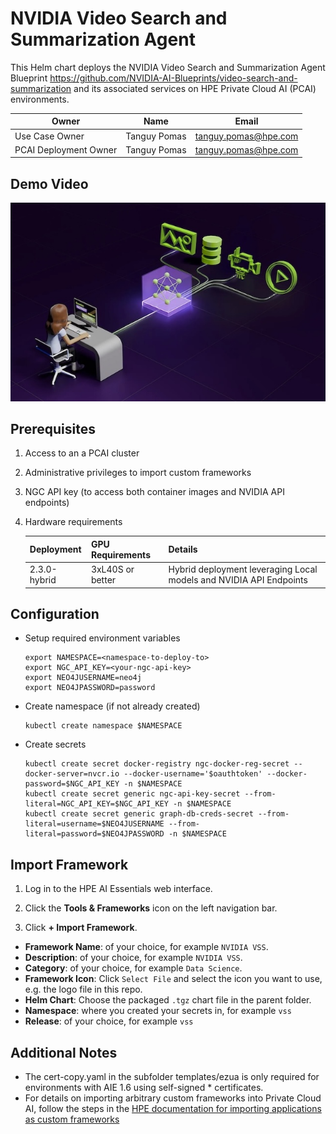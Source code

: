 # NVIDIA Video Search and Summarization Agent
This Helm chart deploys the NVIDIA Video Search and Summarization Agent Blueprint https://github.com/NVIDIA-AI-Blueprints/video-search-and-summarization and its associated services on HPE Private Cloud AI (PCAI) environments.

| Owner                       | Name                              | Email                                     |
| ----------------------------|-----------------------------------|-------------------------------------------|
| Use Case Owner              | Tanguy Pomas                      | tanguy.pomas@hpe.com                      |
| PCAI Deployment Owner       | Tanguy Pomas                      | tanguy.pomas@hpe.com                      |

## Demo Video
[![VSS-demo-video](video-search-and-summarization.jpg)](https://storage.googleapis.com/ai-solution-engineering-videos/public/NVIDIA-VSS-demo.mp4)


## Prerequisites
1. Access to an a PCAI cluster
2. Administrative privileges to import custom frameworks
3. NGC API key (to access both container images and NVIDIA API endpoints)
4. Hardware requirements

    | Deployment                    | GPU Requirements  | Details                                                               |
    |-------------------------------|-------------------|-----------------------------------------------------------------------|
    | 2.3.0-hybrid                  | 3xL40S or better  | Hybrid deployment leveraging Local models and NVIDIA API Endpoints    |

## Configuration
- Setup required environment variables
    ```
    export NAMESPACE=<namespace-to-deploy-to>
    export NGC_API_KEY=<your-ngc-api-key>
    export NEO4JUSERNAME=neo4j
    export NEO4JPASSWORD=password
    ```
- Create namespace (if not already created)
    ```
    kubectl create namespace $NAMESPACE
    ```
- Create secrets
    ```
    kubectl create secret docker-registry ngc-docker-reg-secret --docker-server=nvcr.io --docker-username='$oauthtoken' --docker-password=$NGC_API_KEY -n $NAMESPACE
    kubectl create secret generic ngc-api-key-secret --from-literal=NGC_API_KEY=$NGC_API_KEY -n $NAMESPACE
    kubectl create secret generic graph-db-creds-secret --from-literal=username=$NEO4JUSERNAME --from-literal=password=$NEO4JPASSWORD -n $NAMESPACE
    ```

## Import Framework
1. Log in to the HPE AI Essentials web interface.

2. Click the **Tools & Frameworks** icon on the left navigation bar.

3. Click **+ Import Framework**.

- **Framework Name**: of your choice, for example `NVIDIA VSS`.
- **Description**: of your choice, for example `NVIDIA VSS`.
- **Category**: of your choice, for example `Data Science`.
- **Framework Icon**: Click `Select File` and select the icon you want to use, e.g. the logo file in this repo.
- **Helm Chart**: Choose the packaged `.tgz` chart file in the parent folder.
- **Namespace**: where you created your secrets in, for example `vss`
- **Release**: of your choice, for example `vss`

## Additional Notes
* The cert-copy.yaml in the subfolder templates/ezua is only required for environments with AIE 1.6 using self-signed * certificates. 
* For details on importing arbitrary custom frameworks into Private Cloud AI, follow the steps in the [HPE documentation for importing applications as custom frameworks](https://support.hpe.com/hpesc/public/docDisplay?docId=a00aie16hen_us&page=ManageClusters/importing-applications.html)
